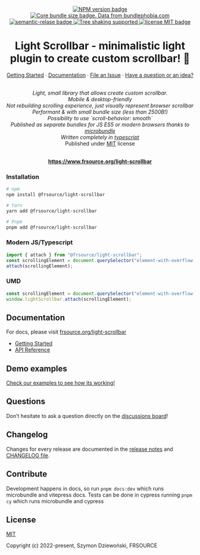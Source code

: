 <p align="center">
  <a href="https://www.npmjs.com/package/@frsource/light-scrollbar">
    <img src="https://img.shields.io/npm/v/@frsource/light-scrollbar" alt="NPM version badge">
  </a>
  <a href="https://bundlephobia.com/result?p=@frsource/light-scrollbar" title="Visit bundlephobia for more details!">
    <img src="https://img.shields.io/bundlephobia/minzip/@frsource/light-scrollbar" alt="Core bundle size badge. Data from bundlephobia.com">
  </a>
  <a href="https://github.com/semantic-release/semantic-release">
    <img src="https://img.shields.io/badge/%20%20%F0%9F%93%A6%F0%9F%9A%80-semantic--release-e10079.svg" alt="semantic-relase badge">
  </a>
  <a href="https://bundlephobia.com/result?p=@frsource/light-scrollbar">
    <img src="https://badgen.net/bundlephobia/tree-shaking/@frsource/light-scrollbar" alt="Tree shaking supported">
  </a>
  <a href="https://github.com/FRSOURCE/light-scrollbar/blob/master/LICENSE">
    <img src="https://img.shields.io/github/license/FRSOURCE/light-scrollbar" alt="license MIT badge">
  </a>
</p>

<h1 align="center">Light Scrollbar - minimalistic light plugin to create custom scrollbar! 💪</h1>

<p align="center">
  <a href="#quick-start">Getting Started</a>
  ·
  <a href="https://www.frsource.org/light-scrollbar/">Documentation</a>
  ·
  <a href="https://github.com/FRSOURCE/light-scrollbar/issues">File an Issue</a>
  ·
  <a href="#questions">Have a question or an idea?</a>
  <br>
</p>

<p align="center">
  <br>
  <i>Light, small library that allows create custom scrollbar.
    <br>Mobile &amp; desktop-friendly
    <br>Not rebuilding scrolling experience, just visually represent browser scrollbar
    <br>Performant & with small bundle size (less than 2500B!)
    <br>Possibility to use `scroll-behavior: smooth`
    <br>Published as separate bundles for JS ES5 or modern browsers thanks to <a href="https://www.npmjs.com/package/microbundle">microbundle</a>
    <br>Written completely in <a href="https://www.typescriptlang.org">typescript</a></i>
    <br>Published under <a href="https://opensource.org/licenses/MIT" target="_blank">MIT</a> license</i>
  <br>
  <br>
</p>

<p align="center">
  <a href="https://www.frsource.org/light-scrollbar/"><strong>https://www.frsource.org/light-scrollbar</strong></a>
</p>

### Installation

```bash
# npm
npm install @frsource/light-scrollbar

# Yarn
yarn add @frsource/light-scrollbar

# Pnpm
pnpm add @frsource/light-scrollbar
```

### Modern JS/Typescript

```ts
import { attach } from "@frsource/light-scrollbar";
const scrollingElement = document.querySelector("element-with-overflow-auto");
attach(scrollingElement);
```

### UMD

```js
const scrollingElement = document.querySelector("element-with-overflow-auto");
window.lightScrollbar.attach(scrollingElement);
```

## Documentation

For docs, please visit [frsource.org/light-scrollbar](https://www.frsource.org/light-scrollbar/)

- [Getting Started](https://www.frsource.org/light-scrollbar/instalation.html)
- [API Reference](https://www.frsource.org/light-scrollbar/api/options.html)

## Demo examples

[Check our examples to see how its working!](https://www.frsource.org/light-scrollbar/examples.html)

## Questions

Don’t hesitate to ask a question directly on the [discussions board](https://github.com/FRSOURCE/light-scrollbar/discussions)!

## Changelog

Changes for every release are documented in the [release notes](https://github.com/FRSOURCE/light-scrollbar/releases) and [CHANGELOG file](https://github.com/FRSOURCE/light-scrollbar/tree/master/CHANGELOG.md).

## Contribute

Development happens in docs, so run `pnpm docs:dev` which runs microbundle and vitepress docs.
Tests can be done in cypress running `pnpm cy` which runs microbundle and cypress

## License

[MIT](https://opensource.org/licenses/MIT)

Copyright (c) 2022-present, Szymon Dziewoński, FRSOURCE
